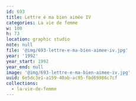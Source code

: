 ```yaml
---
id: 693
title: Lettre é ma bien aimée IV
categories: La vie de femme
w: 100
h: 73
location: graphic studio
note: null
file: '@img/693-lettre-e-ma-bien-aimee-iv.jpg'
year: '1992'
year_start: 1992
year_end: null
image: '@img/693-lettre-e-ma-bien-aimee-iv.jpg'
uuid: 6e5dc3e1-a159-40ab-ac95-fbd69986c7cf
collections:
  - la-vie-de-femme
---
```


